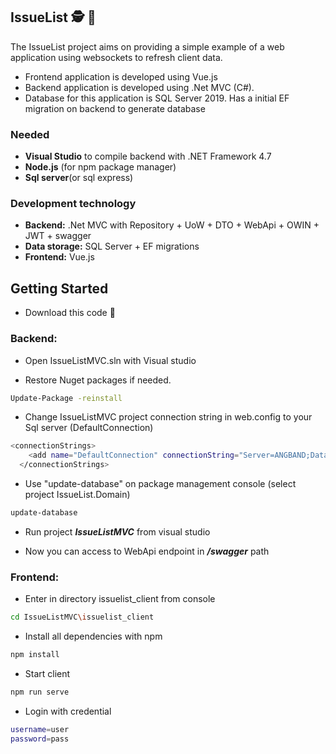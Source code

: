 ## IssueList              :detective: :bug:

The IssueList project aims on providing a simple example of a web application using websockets to refresh client data.

* Frontend application is developed using Vue.js 
* Backend application is developed using .Net MVC (C#).
* Database for this application is SQL Server 2019. Has a initial EF migration on backend to generate database


### Needed
* **Visual Studio** to compile backend with .NET Framework 4.7
* **Node.js** (for npm package manager)
* **Sql server**(or sql express)

### Development technology

* **Backend:** .Net MVC with Repository + UoW +  DTO + WebApi + OWIN + JWT + swagger
* **Data storage:** SQL Server + EF migrations
* **Frontend:** Vue.js 

## Getting Started 

* Download this code :shrug:

### Backend: 

* Open IssueListMVC.sln with Visual studio

* Restore Nuget packages if needed.
```sh
Update-Package -reinstall
```

* Change IssueListMVC project connection string in web.config to your Sql server (DefaultConnection)
```sh
<connectionStrings>
    <add name="DefaultConnection" connectionString="Server=ANGBAND;Database=IssueList_DB;Integrated Security=True;" providerName="System.Data.SqlClient" />
  </connectionStrings>
```

* Use "update-database" on package management console  (select project IssueList.Domain)
```sh
update-database
```

* Run project ***IssueListMVC*** from visual studio

* Now you can access to WebApi endpoint in ***/swagger*** path

### Frontend:
* Enter in directory issuelist_client from console
```sh
cd IssueListMVC\issuelist_client
```

* Install all dependencies with npm
```sh
npm install
```

* Start client
```sh
npm run serve
```

* Login with credential 
```sh
username=user 
password=pass
```
